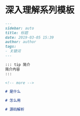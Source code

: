 # 深入理解系列模板

```markdown
---
sidebar: auto
title: 标题
date: 2019-03-05 15:39
author: author
tags:
- 关键词
---

::: tip 简介
简介内容
:::

<!-- more -->

# 是什么

# 怎么用

# 源码解析

```

